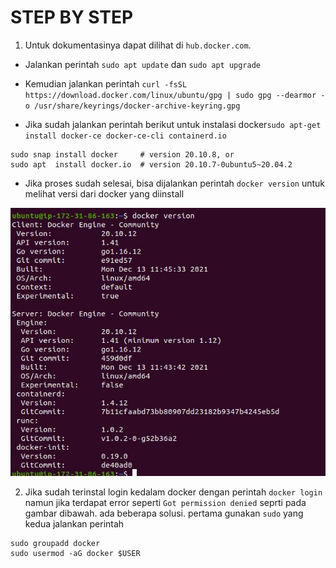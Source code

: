 # STEP BY STEP
1. Untuk dokumentasinya dapat dilihat di `hub.docker.com`.
- Jalankan perintah `sudo apt update` dan `sudo apt upgrade`
- Kemudian jalankan perintah `curl -fsSL https://download.docker.com/linux/ubuntu/gpg | sudo gpg --dearmor -o /usr/share/keyrings/docker-archive-keyring.gpg`

- Jika sudah jalankan perintah berikut untuk instalasi docker`sudo apt-get install docker-ce docker-ce-cli containerd.io`
```
sudo snap install docker     # version 20.10.8, or
sudo apt  install docker.io  # version 20.10.7-0ubuntu5~20.04.2
```
- Jika proses sudah selesai, bisa dijalankan perintah `docker version` untuk melihat versi dari docker yang diinstall
<p align="center">
    <img src="assets\dockerinstall.jpg" />
</p>

2. Jika sudah terinstal login kedalam docker dengan perintah `docker login` namun jika terdapat error seperti `Got permission denied` seprti pada gambar dibawah. ada beberapa solusi. pertama gunakan `sudo` yang kedua jalankan perintah 
```
sudo groupadd docker
sudo usermod -aG docker $USER
```


